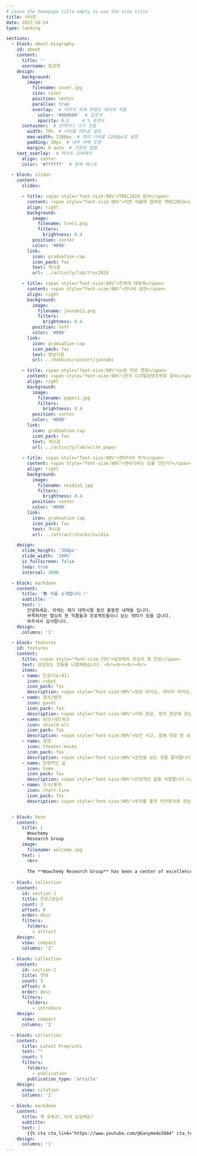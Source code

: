 ```yaml
---
# Leave the homepage title empty to use the site title
title: 사이트
date: 2022-10-24
type: landing

sections:
  - block: about.biography
    id: about
    content:
      title: ''
      username: 임성혁
    design:
      background:
        image:
          filename: cover.jpg
          size: cover
          position: center
          parallax: true
          overlay:  # 이미지 위에 투명도 레이어 적용
            color: '#000000'  # 검정색
            opacity: 0.1     # % 투명도
      container:  # 컨테이너 크기 조절
        width: 70%  # 너비를 70%로 설정
        max-width: 1200px  # 최대 너비를 1200px로 설정
        padding: 20px  # 내부 여백 조정
        margin: 0 auto  # 가운데 정렬
    text_overlay:  # 텍스트 오버레이
      align: center
      color: '#ffffff'  # 흰색 텍스트

  - block: slider
    content:
      slides:

      - title: <span style="font-size:90%">TREC2024 참여</span>
        content: <span style="font-size:90%">이번 여름에 참여한 TREC2024<span style="font-size:90%">
        align: right
        background:
          image:
            filename: trec1.png
            filters:
              brightness: 0.4
          position: center
          color: '#000'
        link:
          icon: graduation-cap
          icon_pack: fas
          text: 게시글
          url: ../activity/lab/trec2024

      - title: <span style="font-size:90%">전북대 대동제</span>
        content: <span style="font-size:90%">잔나비 공연</span>
        align: right
        background:
          image:
            filename: jannabi1.png
            filters:
              brightness: 0.4
          position: left
          color: '#000'
        link:
          icon: graduation-cap
          icon_pack: fas
          text: 영상시청
          url: ../hobbies/concert/jannabi

      - title: <span style="font-size:90%">논문 작성 경험</span>
        content: <span style="font-size:90%">한국 디지털콘텐츠학회 준비</span>
        align: right
        background:
          image:
            filename: paper1.jpg
            filters:
              brightness: 0.4
          position: center
          color: '#000'
        link:
          icon: graduation-cap
          icon_pack: fas
          text: 게시글
          url: ../activity/lab/write_paper
      
      - title: <span style="font-size:90%">엔비디아 주식</span>
        content: <span style="font-size:90%">엔비디아는 오를 것인가?</span>
        align: right
        background:
          image:
            filename: nvidia1.jpg
            filters:
              brightness: 0.4
          position: center
          color: '#000'
        link:
          icon: graduation-cap
          icon_pack: fas
          text: 게시글
          url: ../attract/stocks/nvidia

    design:
      slide_height: '350px'
      slide_width: '100%'
      is_fullscreen: false
      loop: true
      interval: 3000

  - block: markdown
    content:
      title: '📚 저를 소개합니다 !'
      subtitle: ''
      text: |-
        안녕하세요. 아래는 제가 대학시절 동안 활동한 내역들 입니다.
        부족하지만 열심히 한 작품들과 프로젝트들이니 보는 재미가 있을 겁니다.
        와주셔서 감사합니다.
    design:
      columns: '1'

  - block: features
    id: features
    content:
      title: <span style="font-size:75%">임성혁의 관심사 및 진로</span>
      text: 관심있는 것들을 나열해봤습니다. <br><br><br><br>
      items:
      - name: 인공지능(AI)
        icon: robot
        icon_pack: fas
        description: <span style="font-size:90%">정보 마이닝, 데이터 마이닝, LLM과 같이 우리 사회를 변화시킬 기술에 관심이 많습니다.</span><br><br>
      - name: 정치/법학
        icon: gavel
        icon_pack: fas
        description: <span style="font-size:90%">사회 현상, 정치 현상에 관심이 있습니다.</span><br><br>
      - name: 보안/네트워크
        icon: shield-alt
        icon_pack: fas
        description: <span style="font-size:90%">보안 사고, 침해 대응 등 보안 기술에 관심이 많습니다.</span><br><br>
      - name: 공연
        icon: theater-masks
        icon_pack: fas
        description: <span style="font-size:90%">공연을 보는 것을 좋아합니다.</span><br><br>
      - name: 안정적인 삶
        icon: home
        icon_pack: fas
        description: <span style="font-size:90%">안정적인 삶을 지향합니다.</span><br><br>
      - name: 주식/투자
        icon: chart-line
        icon_pack: fas
        description: <span style="font-size:90%">투자를 통한 자산증식에 관심이 많습니다.</span><br><br>


  - block: hero
    content:
      title: |
        Wowchemy
        Research Group
      image:
        filename: welcome.jpg
      text: |
        <br>
        
        The **Wowchemy Research Group** has been a center of excellence for Artificial Intelligence research, teaching, and practice since its founding in 2016.
  
  - block: collection
    content:
      id: section-1
      title: 진로/관심사
      count: 3
      offset: 0
      order: desc
      filters:
        folders:
          - attract
    design:
      view: compact
      columns: '2'
  
  - block: collection
    content:
      id: section-1
      title: 연혁
      count: 3
      offset: 0
      order: desc
      filters:
        folders:
          - introduce
    design:
      view: compact
      columns: '2'

  - block: collection
    content:
      title: Latest Preprints
      text: ""
      count: 5
      filters:
        folders:
          - publication
        publication_type: 'article'
    design:
      view: citation
      columns: '1'

  - block: markdown
    content:
      title: 제 유튜브, 보러 오실래요?
      subtitle:
      text: |
        {{% cta cta_link="https://www.youtube.com/@Ganymede3084" cta_text="Meet the team →" %}}
    design:
      columns: '1'
---
```

